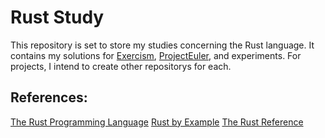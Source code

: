 # Rust Study
This repository is set to store my studies concerning the Rust language.
It contains my solutions for [Exercism](https://exercism.org), [ProjectEuler](https://projecteuler.net/), and experiments.
For projects, I intend to create other repositorys for each.
## References:
[The Rust Programming Language](https://doc.rust-lang.org/stable/book/)
[Rust by Example](https://doc.rust-lang.org/stable/rust-by-example/)
[The Rust Reference](https://doc.rust-lang.org/reference/)
